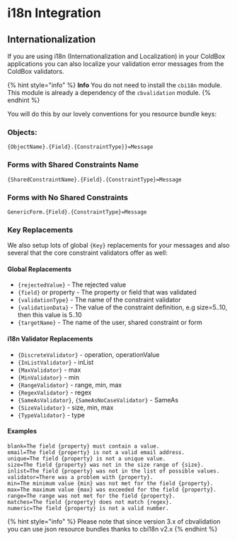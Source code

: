 # i18n Integration

## Internationalization

If you are using i18n \(Internationalization and Localization\) in your ColdBox applications you can also localize your validation error messages from the ColdBox validators.

{% hint style="info" %}
 **Info** You do not need to install the `cbi18n` module. This module is already a dependency of the `cbvalidation` module.
{% endhint %}

 You will do this by our lovely conventions for you resource bundle keys:

###  Objects:

```text
{ObjectName}.{Field}.{ConstraintType}}=Message
```

###  Forms with Shared Constraints Name

```text
{SharedConstraintName}.{Field}.{ConstraintType}=Message
```

###  Forms with No Shared Constraints

```text
GenericForm.{Field}.{ConstraintType}=Message
```

### Key Replacements

We also setup lots of global `{Key}` replacements for your messages and also several that the core constraint validators offer as well:

#### Global Replacements

* `{rejectedValue}` - The rejected value
* `{field}` or property - The property or field that was validated
* `{validationType}` - The name of the constraint validator
* `{validationData}` - The value of the constraint definition, e.g size=5..10, then this value is 5..10
* `{targetName}` - The name of the user, shared constraint or form

#### i18n Validator Replacements

* `{DiscreteValidator}` - operation, operationValue
* `{InListValidator}` - inList
* `{MaxValidator}` - max
* `{MinValidator}` - min
* `{RangeValidator}` - range, min, max
* `{RegexValidator}` - regex
* `{SameAsValidator}`, `{SameAsNoCaseValidator}` - SameAs
* `{SizeValidator}` - size, min, max
* `{TypeValidator}` - type

#### **Examples**

```text
blank=The field {property} must contain a value.
email=The field {property} is not a valid email address.
unique=The field {property} is not a unique value.
size=The field {property} was not in the size range of {size}.
inlist=The field {property} was not in the list of possible values.
validator=There was a problem with {property}.
min=The minimum value {min} was not met for the field {property}.
max=The maximum value {max} was exceeded for the field {property}.
range=The range was not met for the field {property}.
matches=The field {property} does not match {regex}.
numeric=The field {property} is not a valid number.
```

{% hint style="info" %}
Please note that since version 3.x of cbvalidation you can use json resource bundles thanks to cbi18n v2.x
{% endhint %}

